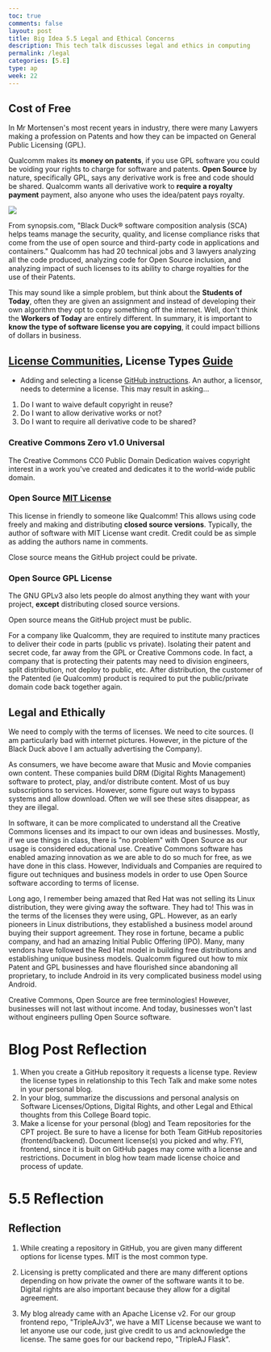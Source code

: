 ```yaml
---
toc: true
comments: false
layout: post
title: Big Idea 5.5 Legal and Ethical Concerns
description: This tech talk discusses legal and ethics in computing
permalink: /legal
categories: [5.E]
type: ap
week: 22
---
```


## Cost of Free
In Mr Mortensen's most recent years in industry, there were many Lawyers making a profession on Patents and how they can be impacted on General Public Licensing (GPL).  

Qualcomm makes its **money on patents**, if you use GPL software you could be voiding your rights to charge for software and patents.  **Open Source** by nature, specifically GPL, says any derivative work is free and code should be shared.   Qualcomm wants all derivative work to **require a royalty payment** payment, also anyone who uses the idea/patent pays royalty.

![]({{site.baseurl}}/images/blackduck.png)

From synopsis.com, "Black Duck® software composition analysis (SCA) helps teams manage the security, quality, and license compliance risks that come from the use of open source and third-party code in applications and containers."  Qualcomm has had 20 technical jobs and 3 lawyers analyzing all the code produced, analyzing code for Open Source inclusion, and analyzing impact of such licenses to its ability to charge royalties for the use of their Patents.  

This may sound like a simple problem, but think about the **Students of Today**, often they are given an assignment and instead of developing their own algorithm they opt to copy something off the internet.   Well, don't think the **Workers of Today** are entirely different.  In summary, it is important to **know the type of software license you are copying**, it could impact billions of dollars in business.

## [License Communities](https://choosealicense.com/community/), License Types [Guide](https://choosealicense.com/)
* Adding and selecting a license [GitHub instructions](https://docs.github.com/en/communities/setting-up-your-project-for-healthy-contributions/adding-a-license-to-a-repository).  An author, a licensor, needs to determine a license.  This may result in asking...
1. Do I want to waive default copyright in reuse?
2. Do I want to allow derivative works or not?
3. Do I want to require all derivative code to be shared?

### Creative Commons Zero v1.0 Universal
The Creative Commons CC0 Public Domain Dedication waives copyright interest in a work you've created and dedicates it to the world-wide public domain.

### Open Source [MIT License](https://choosealicense.com/licenses/mit/)
This license in friendly to someone like Qualcomm!  This allows using code freely and making and distributing **closed source versions**.  Typically, the author of software with MIT License want credit.  Credit could be as simple as adding the authors name in comments.

Close source means the GitHub project could be private.

### Open Source GPL License
The GNU GPLv3 also lets people do almost anything they want with your project, **except** distributing closed source versions.

Open source means the GitHub project must be public.

For a company like Qualcomm, they are required to institute many practices to deliver their code in parts (public vs private).  Isolating their patent and secret code, far away from the GPL or Creative Commons code.  In fact, a company that is protecting their patents may need to division engineers, split distribution, not deploy to public, etc.   After distribution, the customer of the Patented (ie Qualcomm) product is required to put the public/private domain code back together again.


## Legal and Ethically
We need to comply with the terms of licenses.  We need to cite sources.  (I am particularly bad with internet pictures. However, in the picture of the Black Duck above I am actually advertising the Company).

As consumers, we have become aware that Music and Movie companies own content.  These companies build DRM (Digital Rights Management) software to protect, play, and/or distribute content.  Most of us buy subscriptions to services.  However, some figure out ways to bypass systems and allow download.  Often we will see these sites disappear, as they are illegal.

In software, it can be more complicated to understand all the Creative Commons licenses and its impact to our own ideas and businesses.   Mostly, if we use things in class, there is "no problem" with Open Source as our usage is considered educational use.   Creative Commons software has enabled amazing innovation as we are able to do so much for free, as we have done in this class.  However, Individuals and Companies are required to figure out techniques and business models in order to use Open Source software according to terms of license.  

Long ago, I remember being amazed that Red Hat was not selling its Linux distribution, they were giving away the software.  They had to! This was in the terms of the licenses they were using, GPL.   However, as an early pioneers in Linux distributions, they established a business model around buying their support agreement.  They rose in fortune, became a public company, and had an amazing Initial Public Offering (IPO).  Many, many vendors have followed the Red Hat model in building free distributions and establishing unique business models.  Qualcomm figured out how to mix Patent and GPL businesses and have flourished since abandoning all proprietary, to include Android in its very complicated business model using Android.

Creative Commons, Open Source are free terminologies!  However, businesses will not last without income.  And today, businesses won't last without engineers pulling Open Source software.

# Blog Post Reflection
1. When you create a GitHub repository it requests a license type.  Review the license types in relationship to this Tech Talk and make some notes in your personal blog.
2. In your blog, summarize the discussions and personal analysis on Software Licenses/Options, Digital Rights, and other Legal and Ethical thoughts from this College Board topic.
3. Make a license for your personal (blog) and Team repositories for the CPT project.  Be sure to have a license for both Team GitHub repositories (frontend/backend).  Document license(s) you picked and why.  FYI, frontend, since it is built on GitHub pages may come with a license and restrictions.  Document in blog how team made license choice and process of update.

# 5.5 Reflection
## Reflection
1. While creating a repository in GitHub, you are given many different options for license types. MIT is the most common type. 


2. Licensing is pretty complicated and there are many different options depending on how private the owner of the software wants it to be. Digital rights are also important because they allow for a digital agreement. 

3. My blog already came with an Apache License v2. For our group frontend repo, "TripleAJv3", we have a MIT License because we want to let anyone use our code, just give credit to us and acknowledge the license. The same goes for our backend repo, "TripleAJ Flask".